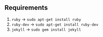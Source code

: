 ## Requirements

1. `ruby` -> `sudo apt-get install ruby`
2. `ruby-dev` -> `sudo apt-get install ruby-dev`
3. `jekyll` -> `sudo gem install jekyll`
